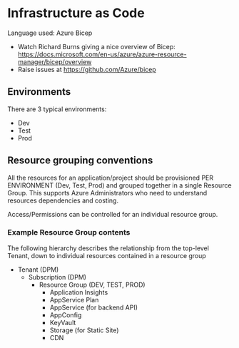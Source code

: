 # Infrastructure as Code

Language used: Azure Bicep

- Watch Richard Burns giving a nice overview of Bicep: https://docs.microsoft.com/en-us/azure/azure-resource-manager/bicep/overview
- Raise issues at https://github.com/Azure/bicep

## Environments

There are 3 typical environments:

- Dev
- Test
- Prod

## Resource grouping conventions

All the resources for an application/project should be provisioned PER ENVIRONMENT (Dev, Test, Prod) and grouped together in a single Resource Group. This supports Azure Administrators who need to understand resources dependencies and costing.

Access/Permissions can be controlled for an individual resource group.

### Example Resource Group contents

The following hierarchy describes the relationship from the top-level Tenant, down to individual resources contained in a resource group

- Tenant (DPM)
  - Subscription (DPM)
    - Resource Group (DEV, TEST, PROD)
      - Application Insights
      - AppService Plan
      - AppService (for backend API)
      - AppConfig
      - KeyVault
      - Storage (for Static Site)
      - CDN
